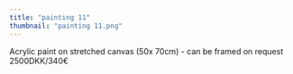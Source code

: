 ```yaml
---
title: "painting 11"
thumbnail: "painting 11.png"
---
```

Acrylic paint on stretched canvas (50x 70cm) - can be framed on request
2500DKK/340€